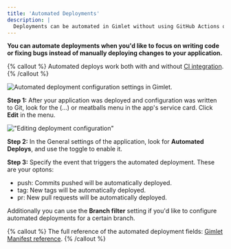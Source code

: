 ```yaml
---
title: 'Automated Deployments'
description: |
  Deployments can be automated in Gimlet without using GitHub Actions or other continuous integration technology.
---
```


**You can automate deployments when you'd like to focus on writing code or fixing bugs instead of manually deploying changes to your application.**

{% callout %}
Automated deploys work both with and without [CI integration](/docs/reference/ci-plugins).
{% /callout %}

![Automated deployment configuration settings in Gimlet.](/docs/screenshots/gimlet-io-automated-deployments.png)

**Step 1:** After your application was deployed and configuration was written to Git, look for the (...) or meatballs menu in the app's service card. Click **Edit** in the menu.

!["Editing deployment configuration"](/docs/screenshots/deployment-settings/gimlet-io-editing-deployment-configuration.png)

**Step 2:** In the General settings of the application, look for **Automated Deploys**, and use the toggle to enable it.

**Step 3:** Specify the event that triggers the automated deployment. These are your optons:

- push: Commits pushed will be automatically deployed.
- tag: New tags will be automatically deployed.
- pr: New pull requests will be automatically deployed.

Additionally you can use the **Branch filter** setting if you'd like to configure automated deployments for a certain branch.

{% callout %}
The full reference of the automated deployment fields: [Gimlet Manifest reference](/docs/reference/gimlet-manifest-reference#policy-based-releases).
{% /callout %}
